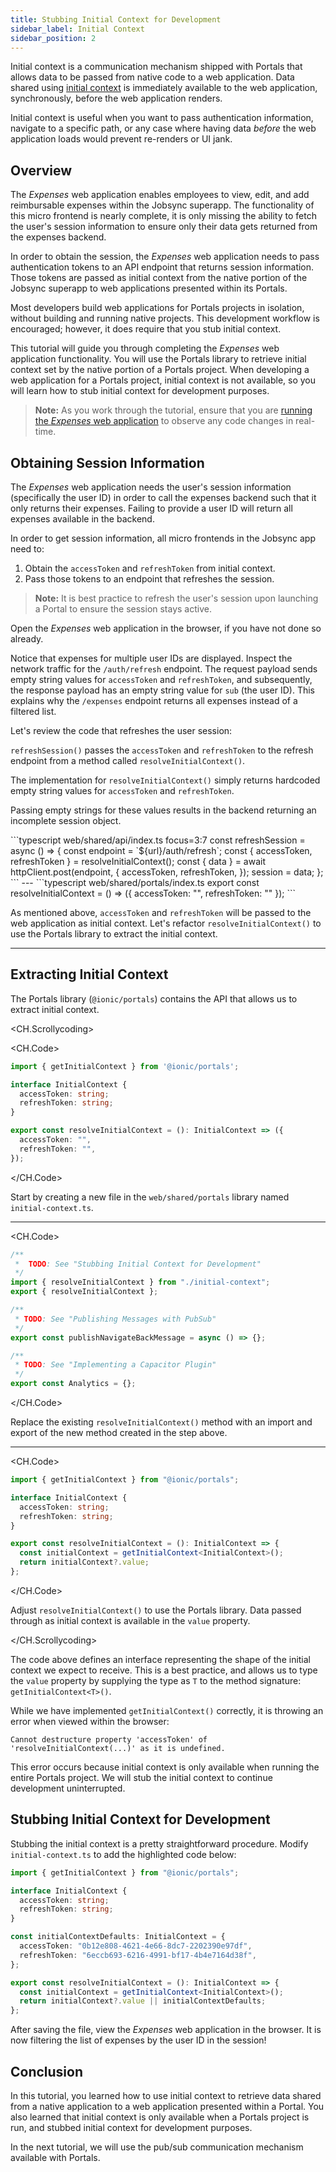 ```yaml
---
title: Stubbing Initial Context for Development
sidebar_label: Initial Context
sidebar_position: 2
---
```


Initial context is a communication mechanism shipped with Portals that allows data to be passed from native code to a web application. Data shared using <a href="https://ionic.io/docs/portals/choosing-a-communication#initial-context" target="_blank">initial context</a> is immediately available to the web application, synchronously, before the web application renders. 

Initial context is useful when you want to pass authentication information, navigate to a specific path, or any case where having data _before_ the web application loads would prevent re-renders or UI jank.  

## Overview

The _Expenses_ web application enables employees to view, edit, and add reimbursable expenses within the Jobsync superapp. The functionality of this micro frontend is nearly complete, it is only missing the ability to fetch the user's session information to ensure only their data gets returned from the expenses backend. 

In order to obtain the session, the _Expenses_ web application needs to pass authentication tokens to an API endpoint that returns session information. Those tokens are passed as initial context from the native portion of the Jobsync superapp to web applications presented within its Portals.

Most developers build web applications for Portals projects in isolation, without building and running native projects. This development workflow is encouraged; however, it does require that you stub initial context.

This tutorial will guide you through completing the _Expenses_ web application functionality. You will use the Portals library to retrieve initial context set by the native portion of a Portals project. When developing a web application for a Portals project, initial context is not available, so you will learn how to stub initial context for development purposes.

> **Note:** As you work through the tutorial, ensure that you are [running the _Expenses_ web application](./overview#running-the-expenses-web-application) to observe any code changes in real-time.

## Obtaining Session Information

The _Expenses_ web application needs the user's session information (specifically the user ID) in order to call the expenses backend such that it only returns their expenses. Failing to provide a user ID will return all expenses available in the backend.

In order to get session information, all micro frontends in the Jobsync app need to:

1. Obtain the `accessToken` and `refreshToken` from initial context.
2. Pass those tokens to an endpoint that refreshes the session.

> **Note:** It is best practice to refresh the user's session upon launching a Portal to ensure the session stays active.

Open the _Expenses_ web application in the browser, if you have not done so already. 

Notice that expenses for multiple user IDs are displayed. Inspect the network traffic for the `/auth/refresh` endpoint. The request payload sends empty string values for `accessToken` and `refreshToken`, and subsequently, the response payload has an empty string value for `sub` (the user ID). This explains why the `/expenses` endpoint returns all expenses instead of a filtered list.

Let's review the code that refreshes the user session:

 <div style={{ display: 'grid', gridTemplateColumns: '1fr 1fr', gap: '20px' }}>

  <div>

  `refreshSession()` passes the `accessToken` and `refreshToken` to the refresh endpoint from a method called `resolveInitialContext()`.

  The implementation for `resolveInitialContext()` simply returns hardcoded empty string values for `accessToken` and `refreshToken`.

  Passing empty strings for these values results in the backend returning an incomplete session object.

  </div>

  <div>
    <CH.Code>
```typescript web/shared/api/index.ts focus=3:7
const refreshSession = async () => {
  const endpoint = `${url}/auth/refresh`;
  const { accessToken, refreshToken } = resolveInitialContext();
  const { data } = await httpClient.post(endpoint, {
    accessToken,
    refreshToken,
  });
  session = data;
};
```
---
```typescript web/shared/portals/index.ts
export const resolveInitialContext = () => 
  ({ accessToken: "", refreshToken: "" });
```
    </CH.Code>

  </div>
</div>

As mentioned above, `accessToken` and `refreshToken` will be passed to the web application as initial context. Let's refactor `resolveInitialContext()` to use the Portals library to extract the initial context.

---

## Extracting Initial Context

The Portals library (`@ionic/portals`) contains the API that allows us to extract initial context.

<CH.Scrollycoding>

<CH.Code>

```typescript web/shared/portals/initial-context.ts
import { getInitialContext } from '@ionic/portals';

interface InitialContext {
  accessToken: string;
  refreshToken: string;
}

export const resolveInitialContext = (): InitialContext => ({
  accessToken: "",
  refreshToken: "",
});
```

</CH.Code>

Start by creating a new file in the `web/shared/portals` library named `initial-context.ts`. 


---

<CH.Code>

```typescript web/shared/portals/index.ts focus=4:5
/**
 *  TODO: See "Stubbing Initial Context for Development"
 */
import { resolveInitialContext } from "./initial-context";
export { resolveInitialContext };

/**
 * TODO: See "Publishing Messages with PubSub"
 */
export const publishNavigateBackMessage = async () => {};

/**
 * TODO: See "Implementing a Capacitor Plugin"
 */
export const Analytics = {};
```

</CH.Code>

Replace the existing `resolveInitialContext()` method with an import and export of the new method created in the step above.

---

<CH.Code>

```typescript shared/portals/initial-context.ts focus=8:11
import { getInitialContext } from "@ionic/portals";

interface InitialContext {
  accessToken: string;
  refreshToken: string;
}

export const resolveInitialContext = (): InitialContext => {
  const initialContext = getInitialContext<InitialContext>();
  return initialContext?.value;
};
```

</CH.Code>

Adjust `resolveInitialContext()` to use the Portals library. Data passed through as initial context is available in the `value` property.


</CH.Scrollycoding>


The code above defines an interface representing the shape of the initial context we expect to receive. This is a best practice, and allows us to type the `value` property by supplying the type as `T` to the method signature: `getInitialContext<T>()`.

While we have implemented `getInitialContext()` correctly, it is throwing an error when viewed within the browser:

```
Cannot destructure property 'accessToken' of 'resolveInitialContext(...)' as it is undefined.
```

This error occurs because initial context is only available when running the entire Portals project. We will stub the initial context to continue development uninterrupted. 

## Stubbing Initial Context for Development

Stubbing the initial context is a pretty straightforward procedure. Modify `initial-context.ts` to add the highlighted code below:

```typescript web/shared/portals/initial-context.ts focus=8:11,15[31:57]
import { getInitialContext } from "@ionic/portals";

interface InitialContext {
  accessToken: string;
  refreshToken: string;
}

const initialContextDefaults: InitialContext = {
  accessToken: "0b12e808-4621-4e66-8dc7-2202390e97df",
  refreshToken: "6eccb693-6216-4991-bf17-4b4e7164d38f",
};

export const resolveInitialContext = (): InitialContext => {
  const initialContext = getInitialContext<InitialContext>();
  return initialContext?.value || initialContextDefaults;
};

```

After saving the file, view the _Expenses_ web application in the browser. It is now filtering the list of expenses by the user ID in the session!

## Conclusion

In this tutorial, you learned how to use initial context to retrieve data shared from a native application to a web application presented within a Portal. You also learned that initial context is only available when a Portals project is run, and stubbed initial context for development purposes.

In the next tutorial, we will use the pub/sub communication mechanism available with Portals. 
